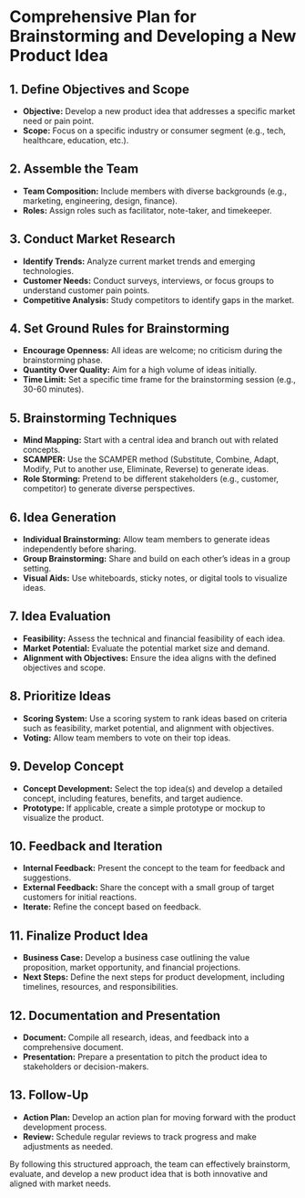 # Comprehensive Plan for Brainstorming and Developing a New Product Idea

## 1. Define Objectives and Scope
- **Objective:** Develop a new product idea that addresses a specific market need or pain point.
- **Scope:** Focus on a specific industry or consumer segment (e.g., tech, healthcare, education, etc.).

## 2. Assemble the Team
- **Team Composition:** Include members with diverse backgrounds (e.g., marketing, engineering, design, finance).
- **Roles:** Assign roles such as facilitator, note-taker, and timekeeper.

## 3. Conduct Market Research
- **Identify Trends:** Analyze current market trends and emerging technologies.
- **Customer Needs:** Conduct surveys, interviews, or focus groups to understand customer pain points.
- **Competitive Analysis:** Study competitors to identify gaps in the market.

## 4. Set Ground Rules for Brainstorming
- **Encourage Openness:** All ideas are welcome; no criticism during the brainstorming phase.
- **Quantity Over Quality:** Aim for a high volume of ideas initially.
- **Time Limit:** Set a specific time frame for the brainstorming session (e.g., 30-60 minutes).

## 5. Brainstorming Techniques
- **Mind Mapping:** Start with a central idea and branch out with related concepts.
- **SCAMPER:** Use the SCAMPER method (Substitute, Combine, Adapt, Modify, Put to another use, Eliminate, Reverse) to generate ideas.
- **Role Storming:** Pretend to be different stakeholders (e.g., customer, competitor) to generate diverse perspectives.

## 6. Idea Generation
- **Individual Brainstorming:** Allow team members to generate ideas independently before sharing.
- **Group Brainstorming:** Share and build on each other’s ideas in a group setting.
- **Visual Aids:** Use whiteboards, sticky notes, or digital tools to visualize ideas.

## 7. Idea Evaluation
- **Feasibility:** Assess the technical and financial feasibility of each idea.
- **Market Potential:** Evaluate the potential market size and demand.
- **Alignment with Objectives:** Ensure the idea aligns with the defined objectives and scope.

## 8. Prioritize Ideas
- **Scoring System:** Use a scoring system to rank ideas based on criteria such as feasibility, market potential, and alignment with objectives.
- **Voting:** Allow team members to vote on their top ideas.

## 9. Develop Concept
- **Concept Development:** Select the top idea(s) and develop a detailed concept, including features, benefits, and target audience.
- **Prototype:** If applicable, create a simple prototype or mockup to visualize the product.

## 10. Feedback and Iteration
- **Internal Feedback:** Present the concept to the team for feedback and suggestions.
- **External Feedback:** Share the concept with a small group of target customers for initial reactions.
- **Iterate:** Refine the concept based on feedback.

## 11. Finalize Product Idea
- **Business Case:** Develop a business case outlining the value proposition, market opportunity, and financial projections.
- **Next Steps:** Define the next steps for product development, including timelines, resources, and responsibilities.

## 12. Documentation and Presentation
- **Document:** Compile all research, ideas, and feedback into a comprehensive document.
- **Presentation:** Prepare a presentation to pitch the product idea to stakeholders or decision-makers.

## 13. Follow-Up
- **Action Plan:** Develop an action plan for moving forward with the product development process.
- **Review:** Schedule regular reviews to track progress and make adjustments as needed.

By following this structured approach, the team can effectively brainstorm, evaluate, and develop a new product idea that is both innovative and aligned with market needs.
